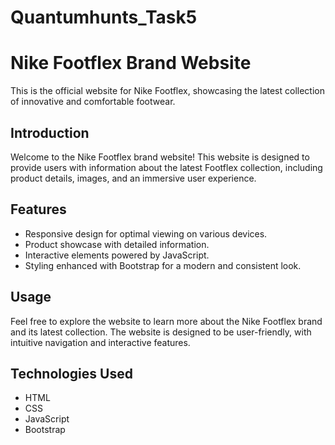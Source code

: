 # Quantumhunts_Task5

# Nike Footflex Brand Website

This is the official website for Nike Footflex, showcasing the latest collection of innovative and comfortable footwear.

## Introduction

Welcome to the Nike Footflex brand website! This website is designed to provide users with information about the latest Footflex collection, including product details, images, and an immersive user experience.

## Features

- Responsive design for optimal viewing on various devices.
- Product showcase with detailed information.
- Interactive elements powered by JavaScript.
- Styling enhanced with Bootstrap for a modern and consistent look.


## Usage

Feel free to explore the website to learn more about the Nike Footflex brand and its latest collection. The website is designed to be user-friendly, with intuitive navigation and interactive features.

## Technologies Used

- HTML
- CSS
- JavaScript
- Bootstrap
